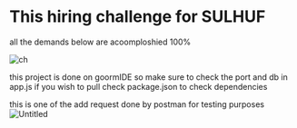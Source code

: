 # This hiring challenge for SULHUF
all the demands below are acoomploshied 100%

![ch](https://user-images.githubusercontent.com/28525061/158755647-33e95e08-04f9-46dc-b77d-2d0b1f02ce70.png)



this project is done on goormIDE so make sure to check the port and db in app.js if you wish to pull
check package.json to check dependencies


this is one of the add request done by postman for testing purposes
![Untitled](https://user-images.githubusercontent.com/28525061/158756383-3f960d89-c273-49a9-929d-08af0a852449.png)
